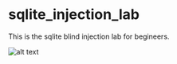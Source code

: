 # sqlite_injection_lab

This is the sqlite blind injection lab for begineers.

![alt text](https://i.imgur.com/zYWptdn.png)

